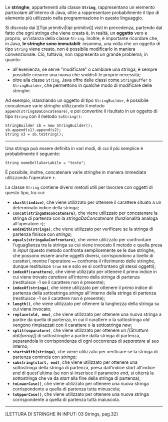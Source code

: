 Le **stringhe**, appartenenti alla classe **`String`**, rappresentano un elemento particolare all'interno di Java, oltre a rappresentare probabilmente il tipo di elemento più utilizzato nella programmazione in questo linguaggio.

Si discosta dai [[Tipi primitivi|tipi primitivi]] visti in precedenza, partendo dal fatto che ogni stringa che viene creata è, in realtà, un **oggetto** vero e proprio, un'istanza della classe `String`. Inoltre, è importante ricordare che, in Java, **le stringhe sono immutabili**: insomma, una volta che un oggetto di tipo `String` viene creato, non è possibile modificarlo in maniera convenzionale. Ciò, tuttavia, non rappresenta un grande problema, in quanto:
- all'evenienza, se serve "modificare" o cambiare una stringa, è sempre possibile crearne una nuova che soddisfi le proprie necessità;
- oltre alla classe `String`, Java offre delle classi come `StringBuffer` o `StringBuilder`, che permettono in qualche modo di modificare delle stringhe.

Ad esempio, istanziando un oggetto di tipo `StringBuilder`, è possibile concatenare varie stringhe utilizzando il metodo `append(stringaDaConcatenare)`, e poi convertire il risultato in un oggetto di tipo `String` con il metodo `toString()`:

```
StringBuilder sb = new StringBuilder();
sb.append(s1).append(s2);
String s3 = sb.toString();
```
___
Una stringa può essere definita in vari modi, di cui il più semplice è probabilmente il seguente:

```
String nomeDellaVariabile = "testo";
```

È possibile, inoltre, concatenare varie stringhe in maniera immediata utilizzando l'operatore **`+`**.

La classe `String` contiene diversi metodi utili per lavorare con oggetti di questo tipo, tra cui:
- **`charAt(indice)`**, che viene utilizzato per ottenere il carattere situato a un determinato indice della stringa;
- **`concat(stringaDaConcatenare)`**, che viene utilizzato per concatenare la stringa di partenza con la *stringaDaConcatenare* (funzionalità analoga all'operatore `+`);
- **`endsWith(stringa)`**, che viene utilizzato per verificare se la stringa di partenza finisce con *stringa*;
- **`equals(stringaDaConfrontare)`**, che viene utilizzato per confrontare l'uguaglianza tra la stringa su cui viene invocato il metodo e quella presa in *input* (questo metodo confronta semplicemente se le due stringhe, che possono essere anche oggetti diversi, corrispondono a livello di caratteri, mentre l'operatore `==` confronta il riferimento delle stringhe, dunque restituisce `true` se e solo se si confrontano gli stessi oggetti);
- **`indexOf(carattere)`**, che viene utilizzato per ottenere il primo indice in cui viene trovato *carattere* all'interno della stringa di partenza (restituisce -1 se il carattere non è presente);
- **`indexOf(stringa)`**, che viene utilizzato per ottenere il primo indice di partenza della sottostringa *stringa* all'interno della stringa di partenza (restituisce -1 se il carattere non è presente);
- **`length()`**, che viene utilizzato per ottenere la lunghezza della stringa su cui viene invocato;
- **`replace(old, new)`**, che viene utilizzato per ottenere una nuova stringa a partire da quella di partenza, in cui il carattere o la sottostringa *old* vengono rimpiazzati con il carattere o la sottostringa *new*;
- **`split(separatore)`**, che viene utilizzato per ottenere un *[[Strutture dati|array]]* di sottostringhe a partire dalla stringa di partenza, separandola in corrispondenza di ogni occorrenza di *separatore* al suo interno;
- **`startsWith(stringa)`**, che viene utilizzato per verificare se la stringa di partenza comincia con *stringa*;
- **`substring(start, end)`**, che viene utilizzato per ottenere una sottostringa della stringa di partenza, presa dall'indice *start* all'indice *end* di quest'ultima (se non si inserisce il parametro *end*, si otterrà la sottostringa che va da *start* alla fine della stringa di partenza);
- **`toLowerCase()`**, che viene utilizzato per ottenere una nuova stringa corrispondente a quella di partenza tutta minuscola;
- **`toUpperCase()`**, che viene utilizzato per ottenere una nuova stringa corrispondente a quella di partenza tutta maiuscola.
___
[LETTURA DI STRINGHE IN INPUT: 03 Strings, pag.32]